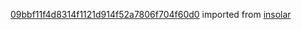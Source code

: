 [09bbf11f4d8314f1121d914f52a7806f704f60d0](https://github.com/insolar/insolar/commit/09bbf11f4d8314f1121d914f52a7806f704f60d0) imported from [insolar](https://github.com/insolar/insolar)

